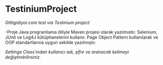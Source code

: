 # TestiniumProject
*Gittigidiyor.com test via Testinium project*

-Proje Java programlama diliyle Maven projesi olarak yazılmıstır. Selenium, JUnit ve Log4J kütüphanelerini kullanır. Page Object Pattern kullanılarak ve 
OOP standartlarına uygun sekilde yazılmıştır.

*Settings Class'ından kullanıcı adı, şifre ve aranacak kelimeyi değiştirebilirsiniz.*
